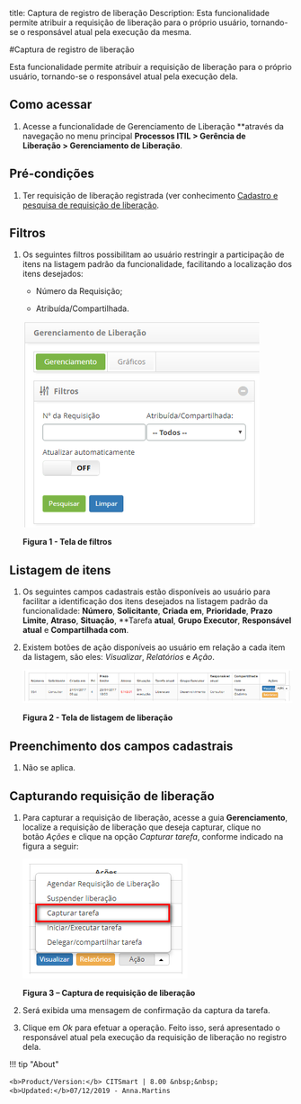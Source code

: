 title: Captura de registro de liberação
Description: Esta funcionalidade permite atribuir a requisição de liberação para
o próprio usuário, tornando-se o responsável atual pela execução da mesma.

#Captura de registro de liberação

Esta funcionalidade permite atribuir a requisição de liberação para o próprio
usuário, tornando-se o responsável atual pela execução dela.

Como acessar
------------

1.  Acesse a funcionalidade de Gerenciamento de Liberação **através da
    navegação no menu principal **Processos ITIL \> Gerência de
    Liberação \> Gerenciamento de Liberação**.

Pré-condições
-------------

1.  Ter requisição de liberação registrada (ver conhecimento [Cadastro e
    pesquisa de requisição de
    liberação]().

Filtros
-------

1.  Os seguintes filtros possibilitam ao usuário restringir a participação de
    itens na listagem padrão da funcionalidade, facilitando a localização dos
    itens desejados:

    -   Número da Requisição;

    -   Atribuída/Compartilhada.

    ![Criar](images/capture-1.png)

    **Figura 1 - Tela de filtros**

Listagem de itens
-----------------

1.  Os seguintes campos cadastrais estão disponíveis ao usuário para facilitar a
    identificação dos itens desejados na listagem padrão da
    funcionalidade: **Número**, **Solicitante**, **Criada**
    **em**, **Prioridade**, **Prazo Limite**, **Atraso**, **Situação**, **Tarefa
    **atual**, **Grupo Executor**, **Responsável atual** e **Compartilhada com**.

2.  Existem botões de ação disponíveis ao usuário em relação a cada item da
    listagem, são eles: *Visualizar*, *Relatórios* e *Ação*.

    ![Criar](images/capture-2.png)

    **Figura 2 - Tela de listagem de liberação**

Preenchimento dos campos cadastrais
-----------------------------------

1.  Não se aplica.

Capturando requisição de liberação
----------------------------------

1.  Para capturar a requisição de liberação, acesse a guia **Gerenciamento**,
    localize a requisição de liberação que deseja capturar, clique no
    botão *Ações* e clique na opção *Capturar tarefa*, conforme indicado na
    figura a seguir:

    ![Criar](images/capture-3.png)

    **Figura 3 – Captura de requisição de liberação**

1.  Será exibida uma mensagem de confirmação da captura da tarefa.

2.  Clique em *Ok* para efetuar a operação. Feito isso, será apresentado o
    responsável atual pela execução da requisição de liberação no registro dela.

!!! tip "About"

    <b>Product/Version:</b> CITSmart | 8.00 &nbsp;&nbsp;
    <b>Updated:</b>07/12/2019 - Anna.Martins

